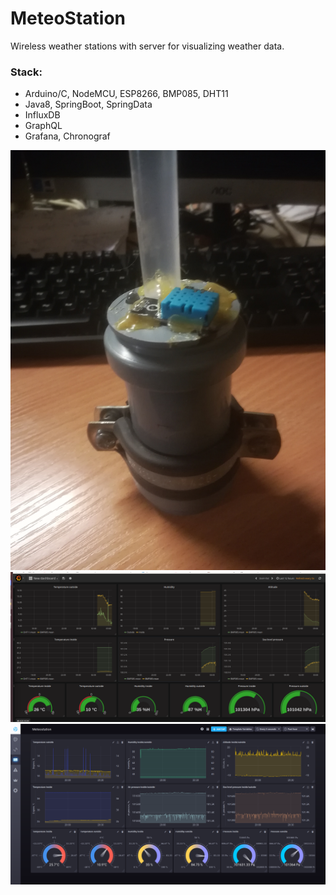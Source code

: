 # MeteoStation
Wireless weather stations with server for visualizing weather data.

### Stack:

- Arduino/C, NodeMCU, ESP8266, BMP085, DHT11
- Java8, SpringBoot, SpringData
- InfluxDB
- GraphQL
- Grafana, Chronograf

![Device](docs/photos/IMG_20201022_184324.jpg) <!-- .element height="50%" width="50%" -->
![Device](docs/photos/grafana.png) <!-- .element height="50%" width="50%" -->
![Device](docs/photos/chronograf.png) <!-- .element height="50%" width="50%" -->

